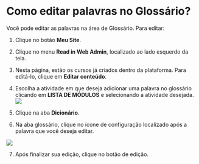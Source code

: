 # Como editar palavras no Glossário?

Você pode editar as palavras na área de Glossário. Para editar:

1. Clique no botão **Meu Site**.

2. Clique no menu **Read in Web Admin**, localizado ao lado esquerdo da tela.

3. Nesta página, estão os cursos já criados dentro da plataforma. Para editá-lo, clique em **Editar conteúdo**.

4. Escolha a atividade em que deseja adicionar uma palavra no glossário clicando em **LISTA DE MÓDULOS** e selecionando a atividade desejada.![](https://raw.githubusercontent.com/mupi/readinweb-docs/master/images/select-act.png)

5. Clique na aba **Dicionário**. 

6. Na aba glossário, clique no ícone de configuração localizado após a palavra que você deseja editar. 

![](https://raw.githubusercontent.com/mupi/readinweb-docs/master/images/edit-glossary.png)

7. Após finalizar sua edição, clique no botão de edição.